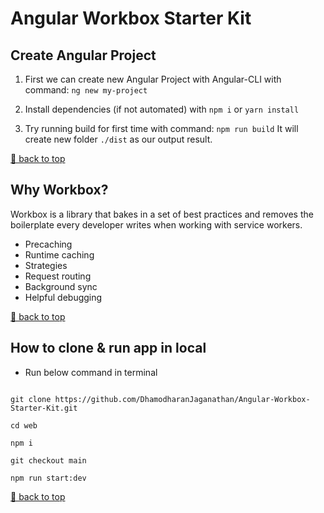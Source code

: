 # Angular Workbox Starter Kit

## Create Angular Project

1. First we can create new Angular Project with Angular-CLI with command: `ng new my-project`

2. Install dependencies (if not automated) with `npm i` or `yarn install`

3. Try running build for first time with command: `npm run build`
   It will create new folder `./dist` as our output result.

[🔼 back to top](#outline)

## Why Workbox?

Workbox is a library that bakes in a set of best practices and removes the boilerplate every developer writes when working with service workers.

- Precaching
- Runtime caching
- Strategies
- Request routing
- Background sync
- Helpful debugging

[🔼 back to top](#outline)

## How to clone & run app in local

- Run below command in terminal


```

git clone https://github.com/DhamodharanJaganathan/Angular-Workbox-Starter-Kit.git

cd web

npm i

git checkout main

npm run start:dev

```

[🔼 back to top](#outline)